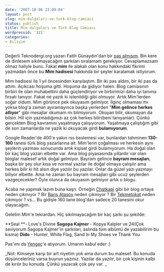 ```yaml
---
date: '2007-10-06 23:09:04'
layout: post
slug: mim-dalgalari-ve-turk-blog-camiasi
status: publish
title: Mim dalgaları ve Türk Blog Camiası
wordpressid: '321'
categories:
- Bilişim
---
```


Değerli Teknodergi.org yazarı Fatih Günaydın'dan bir [pas almışım](http://teknodergi.org/dinlemekten-sikilmayacagim-sarkilar). Bin kere de dinlesem sıkılmayacağım şarkıları sıralamam gerekiyor. Cevaplamazsam olmaz haliyle bunu. Fakat **mim** ile alakalı olan konu hakkındaki fikrimi yazmadan önce bu **Mim hadisesi** hakkında bir şeyler karalamak istiyorum.

Mim hadisesi ile 1 yıl öncesinden karşılaştım. Bir iki pas aldım, bir iki pas da attım. Açıkcası hoşuma gitti. Hoşuma da gidiyor halen. Blog camiasının birbiri ile olan muhabettini daha güçlendiriyor ve birbirimizi daha iyi tanıma fırsatı tanıyor. Fakat ne yazık ki istenildiği gibi olmuyor. Artık Mim'lerden soğar oldum. Mim görünce pek okuyasım gelmiyor. İlginç olmaması mı yoksa blog'a zaman ayıramayınca başka yerlerden "**Mim gelince herkes atlıyor**" gibi mesajlar okumam mı bilmiyorum. Okuyan bilir, okumayan da bilsin. Hit için yazmadığımızı az çok herkes bilir(beni tanıyanlar).  Çünkü gerçekten Blog kavramını yaşatmaya çalışıyorum. Yaşatmaya çalıştığım gibi de son zamanlarda ne yazik ki okuyacak girdi **bulamıyorum**.

Google Reader'de 400'e yakın rss beslemesi var, bunlardan tahminen **130-160** tanesi türk blog yazarlarına ait. Mim'lerin çoğalması ve herkesin aynı şeylerin yazması sonucunda artık kişisel girdi bulamıyorum. Ha doğal olan bir kaç blog yazarı elbette var. Ama blog piyasasında yıllardır var olan bloglar malesef artık doğal gelmiyor. Bayram gelince **bayram mesajları**, başka bir şey olur kısa ve normal yazılar ile doğal olmaya çalışılır ama herkes bilir ki hit alsın diye yazılır bu yazılar. Onlar da güzel yazı yazmayı biliyor elbette. Ama ne zaman bu bayram mesajları gibi ucuz şeylerden vazgeçecekler? Öyle olunca da okuyasım gelmiyor artık o blogu. 

Acaba ne yapmak lazım buna kaşrı. Örneğin [Chatkapi](http://www.chatkapi.com/) gibi bir blog ortaya neden çıkmıyor ? Bir [Barış Atasoy](http://pozitifpc.com/editorblog/) neden çıkmıyor ? Bir [Tekmetokat](http://www.tekmetokat.org/) neden çıkmıyor ? vs... Bu gidişle 160 tane blog'dan sadece 20 tanesini okur olayacağım. 

Gelelim Mim'e tekrardan. Hiç sıkılmayacağım bir kaç şarkı şu şekilde:

**Seal **- Love's Divine
**Sagopa Kajmer** - Kopya Kalpler ve 24(Çok seviyorum Sagopa Kajmer'in şarkıları, aslında tüm albümü de yazabilirim bu kısma)
**Dido** - Hunter, White Flag, Sand In My Shoes ve Thank You 

Pas'ımı da [Yengeç](http://www.bilgisiz.org/)'e atıyorum. Umarım kabul eder :)

_Not: Kimseye karşı bir art niyetim yok ama durum bu malesef. Bu konuda düşünceleriniz varsa buyrun yazınız. Yazılar da yazılır, bir çok kişinin kalbi de kırılır bu konuda. Çünkü yazacak çok şey var. _


